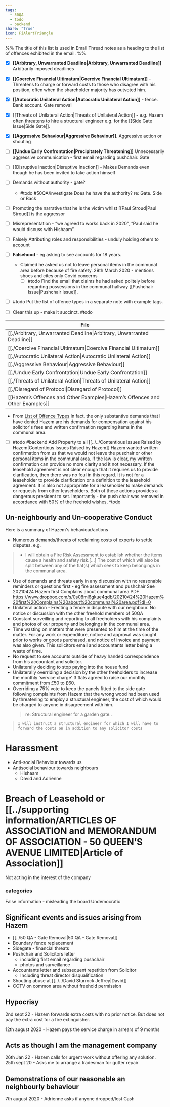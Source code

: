 ```yaml
---
tags:
  - 50QA
  - todo
  - backend
share: "True"
icon: FiAlertTriangle
---
```


%%
The title of this list is used in Email Thread notes as a heading to the list of offences exhibited in the email. 
%%
- [x] **[[Arbitrary, Unwarranted Deadline|Arbitrary, Unwarranted Deadline]]** Arbitrarily imposed deadlines
- [x] **[[Coercive Financial Ultimatum|Coercive Financial Ultimatum]]** - Threatens to charge or forward costs to those who disagree with his position, often when the shareholder majority has outvoted him.
- [x] **[[Autocratic Unilateral Action|Autocratic Unilateral Action]]** - fence. Bank account. Gate removal
- [x] [[Threats of Unilateral Action|Threats of Unilateral Action]] - e.g. Hazem often threatens to hire a structural engineer e.g. for the [[Side Gate Issue|Side Gate]].
- [x] **[[Aggressive Behaviour|Aggressive Behaviour]]**. Aggressive action or shouting
- [ ] **[[Undue Early Confrontation|Precipitately Threatening]]** Unnecessarily aggressive communication - first email regarding pushchair. Gate
- [ ] [[Disruptive Inaction|Disruptive Inaction]] - Makes Demands even though he has been invited to take action himself
- [ ] Demands without authority - gate? 
	- #todo #50QA/investigate Does he have the authority? re: Gate. Side or Back
- [ ] Promoting the narrative that he is the victim whilst [[Paul Stroud|Paul Stroud]] is the aggressor
- [ ] Misrepresentation - “we agreed to works back in 2020”, “Paul said he would discuss with Hishaam”. 
- [ ] Falsely Attributing roles and responsibilities - unduly holding others to account
- [ ] **Falsehood** - eg asking to see accounts for 18 years. 
	- Claimed he asked us not to leave personal items in the communal area before because of fire safety. 29th March 2020 - mentions shoes and cites only Covid concerns
		- [ ] #todo Find the email that claims he had asked politely before regarding possessions in the communal hallway [[Pushchair Issue|Pushchair Issue]].

- [ ] #todo Put the list of offence types in a separate note with example tags. 


- [ ] Clear this up - make it succinct. #todo

| File                                                                                                      |
| --------------------------------------------------------------------------------------------------------- |
| [[./Arbitrary, Unwarranted Deadline\|Arbitrary, Unwarranted Deadline]]         |
| [[./Coercive Financial Ultimatum\|Coercive Financial Ultimatum]]               |
| [[./Autocratic Unilateral Action\|Autocratic Unilateral Action]]               |
| [[./Aggressive Behaviour\|Aggressive Behaviour]]                               |
| [[./Undue Early Confrontation\|Undue Early Confrontation]]                     |
| [[./Threats of Unilateral Action\|Threats of Unilateral Action]]               |
| [[./Disregard of Protocol\|Disregard of Protocol]]                             |
| [[Hazem’s Offences and Other Examples\|Hazem’s Offences and Other Examples]] |
- From [List of Offence Types]({{url}})
In fact, the only substantive demands that I have denied Hazem are his demands for compensation against his solicitor's fees and written confirmation regarding items in the communal area. 
- [ ] #todo #backend  Add Property to all [[../../Contentious Issues Raised by Hazem|Contentious Issues Raised by Hazem]] 
Hazem wanted written confirmation from us that we would not leave the puschair or other personal items in the communal area. If the law is clear, my written confirmation can provide no more clarity and it not necessary. If the leasehold agreement is not clear enough that it requires us to provide clarification, then there was no foul in this regard. 
It is not for a leaseholder to provide clarification or a definition to the leasehold agreement. It is also not appropriate  for a leaseholder to make demands or requests from other leaseholders. Both of these actions provides a dangerous president to set. 
Importantly - the push chair was removed in accordance with 50% of the freehold wishes, ^todo

## Un-neighbourly and Un-cooperative Conduct
Here is a summary of Hazem's behaviour/actions
- Numerous demands/threats of reclaiming costs of experts to settle disputes. e.g. 
> 	- I will obtain a Fire Risk Assessment to establish whether the items cause a health and safety risk.[...] The cost of which will also be split between any of the flat(s) which seek to keep belongings in the communal area. 

- Use of demands and threats early in any discussion with no reasonable reminders or questions first - eg fire assessment and pushchair See 20210424 Hazem first Complains about communal area.PDF  https://www.dropbox.com/s/0s08ml6gkue4qdb/20210424%20Hazem%20first%20Complains%20about%20communal%20area.pdf?dl=0
- Unilateral action - Erecting a fence in dispute with our neighbour. No notice or discussion with the other freehold members of 50QA
- Constant surveilling and reporting to all freeholders with his complaints and photos of our property and belongings in the communal area.
- Time wasting on matters that were presented to him at the time of the matter. For any work or expenditure, notice and approval was sought prior to works or goods purchased, and notice of invoice and payment was also given. This solicitors email and accountants letter being a waste of time. 
- No request to see accounts outside of heavy handed correspondence from his accountant and solicitor.
- Unilaterally deciding to stop paying into the house fund
- Unilaterally overriding a decision by the other freeholders to increase the monthly 'service charge' 3 flats agreed to raise our monthly commitment from £50 to £60. 
- Overriding a 75% vote to keep the panels fitted to the side gate following complaints from Hazem that the wrong wood had been used by threatening to employ a structural engineer, the cost of which would be charged to anyone in disagreement with him. 
  >  re: Structural engineer for a garden gate.. 
> 	  I will instruct a structural engineer for which I will have to forward the costs on in addition to any solicitor costs


# Harassment
- Anti-social Behaviour towards us 
- Antisocial behaviour towards neighbours
	- Hishaam
	- David and Adrienne
# Breach of Leasehold or [[../supporting information/ARTICLES OF ASSOCIATION and MEMORANDUM OF ASSOCIATION - 50 QUEEN’S AVENUE LIMITED|Article of Association]]
Not acting in the interest of the company
### categories

False information - misleading the board 
Undemocratic
## Significant events and issues arising from Hazem
- [[../50 QA - Gate Removal|50 QA - Gate Removal]]
- Boundary fence replacement
- Sidegate - financial threats
- Pushchair and Solicitors letter
	- including first email regarding pushchair
	- photos and surveillance 
- Accountants letter and subsequent repetition from Solicitor
	- Including threat director disqualification
- Shouting abuse at [[../../David Sturrock Jeffrey|David]]
- CCTV on common area without freehold permission
## Hypocrisy
2nd sept 22 - Hazem forwards extra costs with no prior notice. But does not pay the extra cost for a fire extinguisher. 

12th august 2020 - Hazem pays the service charge in arrears of 9 months 
## Acts as though I am the management company
26th Jan 22 - Hazem calls for urgent work without offering any solution.
25th sept 20 - Asks me to arrange a tradesman for gutter repair
## Demonstrations of our reasonable an neighbourly behaviour
7th august 2020 - Adrienne asks if anyone dropped/lost Cash

